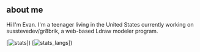 ## about me

Hi I'm Evan. I'm a teenager living in the United States currently working on susstevedev/gr8brik, a web-based Ldraw modeler program.

[![stats](https://github-readme-stats.vercel.app/api?username=susstevedev)])
[![stats_langs](https://github-readme-stats.vercel.app/api/top-langs/?username=susstevedev&layout=compact)])

<!--
**susstevedev/susstevedev** is a ✨ _special_ ✨ repository because its `README.md` (this file) appears on your GitHub profile.

Here are some ideas to get you started:

- 🔭 I’m currently working on ...
- 🌱 I’m currently learning ...
- 👯 I’m looking to collaborate on ...
- 🤔 I’m looking for help with ...
- 💬 Ask me about ...
- 📫 How to reach me: ...
- 😄 Pronouns: ...
- ⚡ Fun fact: ...
-->
